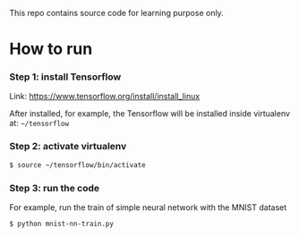 This repo contains source code for learning purpose only.

# How to run

### Step 1: install Tensorflow

Link: https://www.tensorflow.org/install/install_linux

After installed, for example, the Tensorflow will be installed inside virtualenv at: ```~/tensorflow```

### Step 2: activate virtualenv

```bash
$ source ~/tensorflow/bin/activate
```

### Step 3: run the code

For example, run the train of simple neural network with the MNIST dataset

```bash
$ python mnist-nn-train.py
```


